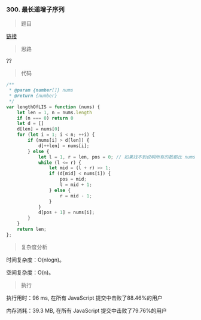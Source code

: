 ### 300. 最长递增子序列

> 题目

[链接](https://leetcode-cn.com/problems/longest-increasing-subsequence/)

> 思路

??

> 代码

```js
/**
 * @param {number[]} nums
 * @return {number}
 */
var lengthOfLIS = function (nums) {
    let len = 1, n = nums.length
    if (n === 0) return 0
    let d = []
    d[len] = nums[0]
    for (let i = 1; i < n; ++i) {
        if (nums[i] > d[len]) {
            d[++len] = nums[i];
        } else {
            let l = 1, r = len, pos = 0; // 如果找不到说明所有的数都比 nums[i] 大，此时要更新 d[1]，所以这里将 pos 设为 0
            while (l <= r) {
                let mid = (l + r) >> 1;
                if (d[mid] < nums[i]) {
                    pos = mid;
                    l = mid + 1;
                } else {
                    r = mid - 1;
                }
            }
            d[pos + 1] = nums[i];
        }
    }
    return len;
};
```

> 复杂度分析

时间复杂度：O(nlogn)。

空间复杂度：O(n)。

> 执行

执行用时：96 ms, 在所有 JavaScript 提交中击败了88.46%的用户

内存消耗：39.3 MB, 在所有 JavaScript 提交中击败了79.76%的用户